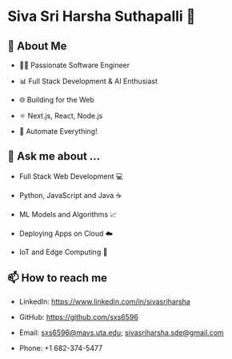 # Siva Sri Harsha Suthapalli 👋

## 🎯 About Me

- 👨‍💻 Passionate Software Engineer

- 📊 Full Stack Development & AI Enthusiast

- 🌐 Building for the Web

- ⚛️ Next.js, React, Node.js

- 🤖 Automate Everything!

## 💬 Ask me about ...

- Full Stack Web Development 💻

- Python, JavaScript and Java ☕

- ML Models and Algorithms 📈

- Deploying Apps on Cloud ☁️

- IoT and Edge Computing 📡

## 📫 How to reach me

- LinkedIn: https://www.linkedin.com/in/sivasriharsha

- GitHub: https://github.com/sxs6596

- Email: sxs6596@mavs.uta.edu; sivasriharsha.sde@gmail.com 

- Phone: +1 682-374-5477
